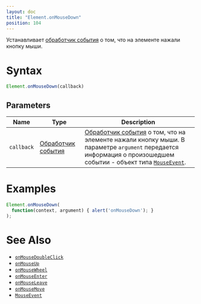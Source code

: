 ```yaml
---
layout: doc
title: "Element.onMouseDown"
position: 104
---
```


Устанавливает [обработчик события](../../../Script/) о том, что на элементе нажали кнопку мыши.

# Syntax

```js
Element.onMouseDown(callback)
```

## Parameters

|Name|Type|Description|
|----|----|-----------|
|`callback`|[Обработчик события](../../../Script/)|[Обработчик события](../../../Script/) о том, что на элементе нажали кнопку мыши. В параметре `argument` передается информация о произошедшем событии - объект типа [`MouseEvent`](../MouseEvent/).|

# Examples

```js
Element.onMouseDown(
  function(context, argument) { alert('onMouseDown'); }
);
```

# See Also

* [`onMouseDoubleClick`](Element.onMouseDoubleClick/)
* [`onMouseUp`](Element.onMouseUp/)
* [`onMouseWheel`](Element.onMouseWheel/)
* [`onMouseEnter`](Element.onMouseEnter/)
* [`onMouseLeave`](Element.onMouseLeave/)
* [`onMouseMove`](Element.onMouseMove/)
* [`MouseEvent`](../MouseEvent/)
